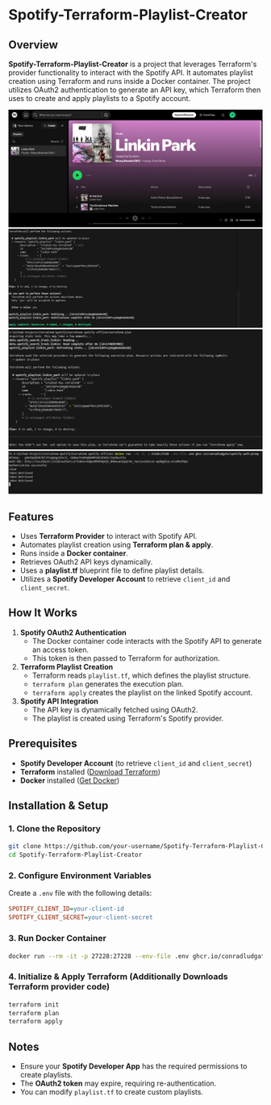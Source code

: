 # Spotify-Terraform-Playlist-Creator

## Overview
**Spotify-Terraform-Playlist-Creator** is a project that leverages Terraform's provider functionality to interact with the Spotify API. It automates playlist creation using Terraform and runs inside a Docker container. The project utilizes OAuth2 authentication to generate an API key, which Terraform then uses to create and apply playlists to a Spotify account.

![Monitoring Dashboard](Screenshots/Output.png)
![ECR Repository](Screenshots/Terraformapply.png)
![AWS Docker Image](Screenshots/Terraformplan.png)
![AWS Node Group](Screenshots/docker2.png)

## Features
- Uses **Terraform Provider** to interact with Spotify API.
- Automates playlist creation using **Terraform plan & apply**.
- Runs inside a **Docker container**.
- Retrieves OAuth2 API keys dynamically.
- Uses a **playlist.tf** blueprint file to define playlist details.
- Utilizes a **Spotify Developer Account** to retrieve `client_id` and `client_secret`.

## How It Works
1. **Spotify OAuth2 Authentication**
   - The Docker container code interacts with the Spotify API to generate an access token.
   - This token is then passed to Terraform for authorization.
2. **Terraform Playlist Creation**
   - Terraform reads `playlist.tf`, which defines the playlist structure.
   - `terraform plan` generates the execution plan.
   - `terraform apply` creates the playlist on the linked Spotify account.
3. **Spotify API Integration**
   - The API key is dynamically fetched using OAuth2.
   - The playlist is created using Terraform's Spotify provider.

## Prerequisites
- **Spotify Developer Account** (to retrieve `client_id` and `client_secret`)
- **Terraform** installed ([Download Terraform](https://developer.hashicorp.com/terraform/downloads))
- **Docker** installed ([Get Docker](https://www.docker.com/get-started))

## Installation & Setup
### 1. Clone the Repository
```sh
git clone https://github.com/your-username/Spotify-Terraform-Playlist-Creator.git
cd Spotify-Terraform-Playlist-Creator
```

### 2. Configure Environment Variables
Create a `.env` file with the following details:
```ini
SPOTIFY_CLIENT_ID=your-client-id
SPOTIFY_CLIENT_SECRET=your-client-secret
```

### 3. Run Docker Container
```sh
docker run --rm -it -p 27228:27228 --env-file .env ghcr.io/conradludgate/spotify-auth-proxy  
```

### 4. Initialize & Apply Terraform (Additionally Downloads Terraform provider code)
```sh
terraform init
terraform plan
terraform apply
```

## Notes
- Ensure your **Spotify Developer App** has the required permissions to create playlists.
- The **OAuth2 token** may expire, requiring re-authentication.
- You can modify `playlist.tf` to create custom playlists.
